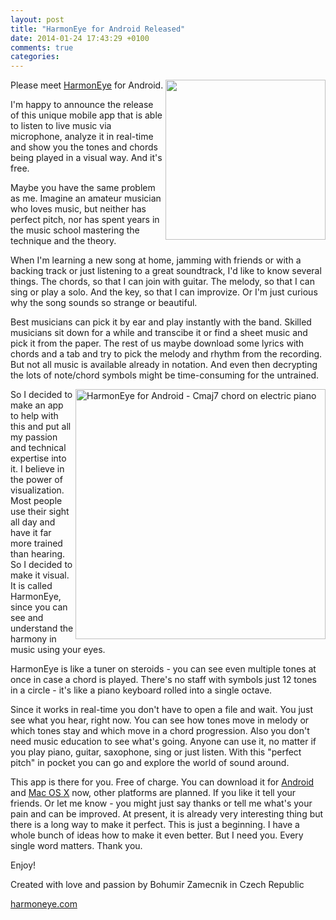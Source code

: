 ```yaml
---
layout: post
title: "HarmonEye for Android Released"
date: 2014-01-24 17:43:29 +0100
comments: true
categories: 
---
```


<img src="http://harmoneye.com/img/harmoneye-logo-512-512.png" width="256" align="right">

Please meet [HarmonEye](https://play.google.com/store/apps/details?id=com.harmoneye.android) for Android.

I'm happy to announce the release of this unique mobile app that is able to listen to live music via microphone, analyze it in real-time and show you the tones and chords being played in a visual way. And it's free.

<!--more-->

Maybe you have the same problem as me. Imagine an amateur musician who loves music, but neither has perfect pitch, nor has spent years in the music school mastering the technique and the theory.

When I'm learning a new song at home, jamming with friends or with a backing track or just listening to a great soundtrack, I'd like to know several things. The chords, so that I can join with guitar. The melody, so that I can sing or play a solo. And the key, so that I can improvize. Or I'm just curious why the song sounds so strange or beautiful.

Best musicians can pick it by ear and play instantly with the band. Skilled musicians sit down for a while and transcibe it or find a sheet music and pick it from the paper. The rest of us maybe download some lyrics with chords and a tab and try to pick the melody and rhythm from the recording. But not all music is available already in notation. And even then decrypting the lots of note/chord symbols might be time-consuming for the untrained.

<img src="{% asset_path harmoneye-screen-2014-01-26-14-41-25.png %}" width="400" align="right" title="HarmonEye for Android - Cmaj7 chord on electric piano">

So I decided to make an app to help with this and put all my passion and technical expertise into it. I believe in the power of visualization. Most people use their sight all day and have it far more trained than hearing. So I decided to make it visual. It is called HarmonEye, since you can see and understand the harmony in music using your eyes.

HarmonEye is like a tuner on steroids - you can see even multiple tones at once in case a chord is played. There's no staff with symbols just 12 tones in a circle - it's like a piano keyboard rolled into a single octave.

Since it works in real-time you don't have to open a file and wait. You just see what you hear, right now. You can see how tones move in melody or which tones stay and which move in a chord progression. Also you don't need music education to see what's going. Anyone can use it, no matter if you play piano, guitar, saxophone, sing or just listen. With this "perfect pitch" in pocket you can go and explore the world of sound around.

This app is there for you. Free of charge. You can download it for [Android](https://play.google.com/store/apps/details?id=com.harmoneye.android) and [Mac OS X](http://harmoneye.com) now, other platforms are planned. If you like it tell your friends. Or let me know - you might just say thanks or tell me what's your pain and can be improved. At present, it is already very interesting thing but there is a long way to make it perfect. This is just a beginning. I have a whole bunch of ideas how to make it even better. But I need you. Every single word matters. Thank you.

Enjoy!

Created with love and passion by Bohumir Zamecnik in Czech Republic

[harmoneye.com](http://harmoneye.com)
